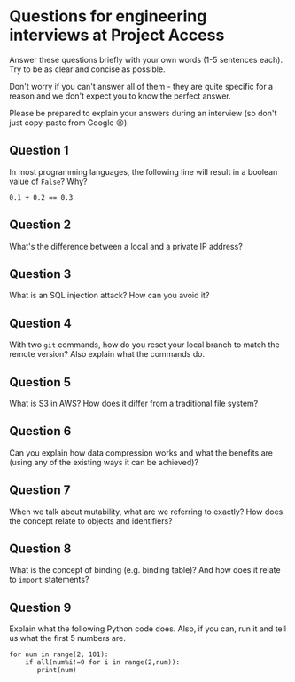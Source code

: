 # Questions for engineering interviews at Project Access

Answer these questions briefly with your own words (1-5 sentences each). Try to be as clear and concise as possible.

Don't worry if you can't answer all of them - they are quite specific for a reason and we don't expect you to know the perfect answer.

Please be prepared to explain your answers during an interview (so don't just copy-paste from Google 😉).


## Question 1

In most programming languages, the following line will result in a boolean value of `False`? Why?
```
0.1 + 0.2 == 0.3
```

## Question 2

What's the difference between a local and a private IP address?

## Question 3

What is an SQL injection attack? How can you avoid it?

## Question 4

With two `git` commands, how do you reset your local branch to match the remote version? Also explain what the commands do.

## Question 5

What is S3 in AWS? How does it differ from a traditional file system?

## Question 6

Can you explain how data compression works and what the benefits are (using any of the existing ways it can be achieved)?

## Question 7

When we talk about mutability, what are we referring to exactly? How does the concept relate to objects and identifiers?

## Question 8

What is the concept of binding (e.g. binding table)? And how does it relate to `import` statements?

## Question 9

Explain what the following Python code does. Also, if you can, run it and tell us what the first 5 numbers are.
```
for num in range(2, 101):
    if all(num%i!=0 for i in range(2,num)):
       print(num)
```
